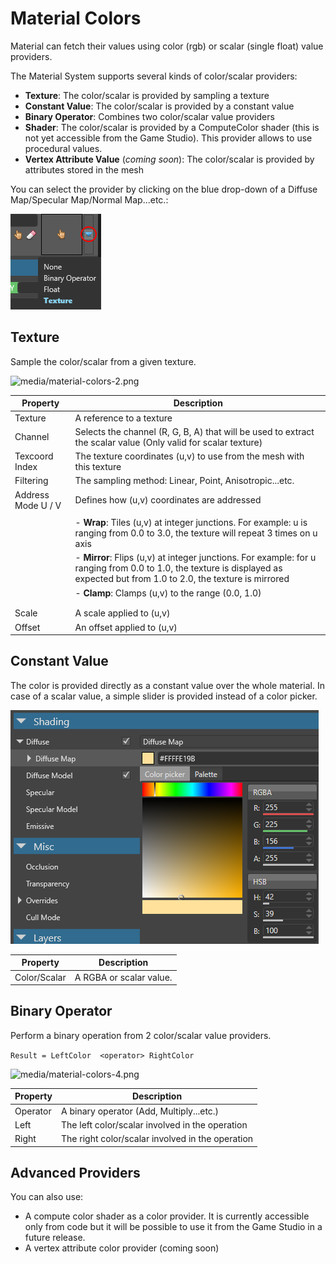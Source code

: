 # Material Colors

Material can fetch their values using color (rgb) or scalar (single float) value providers. 

The Material System supports several kinds of color/scalar providers:

- **Texture**: The color/scalar is provided by sampling a texture
- **Constant Value**: The color/scalar is provided by a constant value
- **Binary Operator**: Combines two color/scalar value providers
- **Shader**: The color/scalar is provided by a ComputeColor shader (this is not yet accessible from the Game Studio). This provider allows to use procedural values.
- **Vertex Attribute Value** (*coming soon*): The color/scalar is provided by attributes stored in the mesh

You can select the provider by clicking on the blue drop-down of a Diffuse Map/Specular Map/Normal Map...etc.:

![media/material-colors-1.png](media/material-colors-1.png) 

## Texture

Sample the color/scalar from a given texture.

![media/material-colors-2.png](media/material-colors-2.png) 

| Property           | Description                                                                                                                                                                   |
| ------------------ | ----------------------------------------------------------------------------------------------------------------------------------------------------------------------------- |
| Texture            | A reference to a texture                                                                                                                                                      |
| Channel            | Selects the channel (R, G, B, A) that will be used to extract the scalar value (Only valid for scalar texture)                                                                |
| Texcoord Index     | The texture coordinates (u,v) to use from the mesh with this texture                                                                                                          |
| Filtering          | The sampling method: Linear, Point, Anisotropic...etc.                                                                                                                        |
| Address Mode U / V | Defines how (u,v) coordinates are addressed                                                                                                                                   |
|                    |                                                                                                                                                                               |
|                    | - **Wrap**: Tiles (u,v) at integer junctions. For example: u is ranging from 0.0 to 3.0, the texture will repeat 3 times on u axis                                            |
|                    | - **Mirror**: Flips (u,v) at integer junctions. For example: for u ranging from 0.0 to 1.0, the texture is displayed as expected but from 1.0 to 2.0, the texture is mirrored |
|                    | - **Clamp**: Clamps (u,v) to the range (0.0, 1.0)                                                                                                                             |
|                    |                                                                                                                                                                               |
|                    |                                                                                                                                                                               |
| Scale              | A scale applied to (u,v)                                                                                                                                                      |
| Offset             | An offset applied to (u,v)                                                                                                                                                    |


## Constant Value

The color is provided directly as a constant value over the whole material. In case of a scalar value, a simple slider is provided instead of a color picker.

![media/material-colors-3.png](media/material-colors-3.png) 

| Property     | Description             |
| ------------ | ----------------------- |
| Color/Scalar | A RGBA or scalar value. |


## Binary Operator

Perform a binary operation from 2 color/scalar value providers.

`Result = LeftColor  <operator> RightColor`

![media/material-colors-4.png](media/material-colors-4.png) 

| Property | Description                                      |
| -------- | ------------------------------------------------ |
| Operator | A binary operator (Add, Multiply...etc.)         |
| Left     | The left color/scalar involved in the operation  |
| Right    | The right color/scalar involved in the operation |


## Advanced Providers

You can also use:

- A compute color shader as a color provider. It is currently accessible only from code but it will be possible to use it from the Game Studio in a future release.
- A vertex attribute color provider (coming soon)

